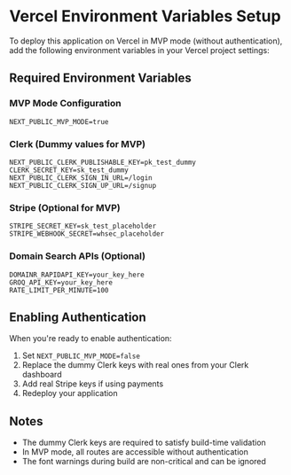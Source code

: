 # Vercel Environment Variables Setup

To deploy this application on Vercel in MVP mode (without authentication), add the following environment variables in your Vercel project settings:

## Required Environment Variables

### MVP Mode Configuration
```
NEXT_PUBLIC_MVP_MODE=true
```

### Clerk (Dummy values for MVP)
```
NEXT_PUBLIC_CLERK_PUBLISHABLE_KEY=pk_test_dummy
CLERK_SECRET_KEY=sk_test_dummy
NEXT_PUBLIC_CLERK_SIGN_IN_URL=/login
NEXT_PUBLIC_CLERK_SIGN_UP_URL=/signup
```

### Stripe (Optional for MVP)
```
STRIPE_SECRET_KEY=sk_test_placeholder
STRIPE_WEBHOOK_SECRET=whsec_placeholder
```

### Domain Search APIs (Optional)
```
DOMAINR_RAPIDAPI_KEY=your_key_here
GROQ_API_KEY=your_key_here
RATE_LIMIT_PER_MINUTE=100
```

## Enabling Authentication

When you're ready to enable authentication:

1. Set `NEXT_PUBLIC_MVP_MODE=false`
2. Replace the dummy Clerk keys with real ones from your Clerk dashboard
3. Add real Stripe keys if using payments
4. Redeploy your application

## Notes

- The dummy Clerk keys are required to satisfy build-time validation
- In MVP mode, all routes are accessible without authentication
- The font warnings during build are non-critical and can be ignored